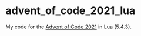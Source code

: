 # advent_of_code_2021_lua

My code for the [Advent of Code 2021](https://adventofcode.com/) in Lua (5.4.3).
